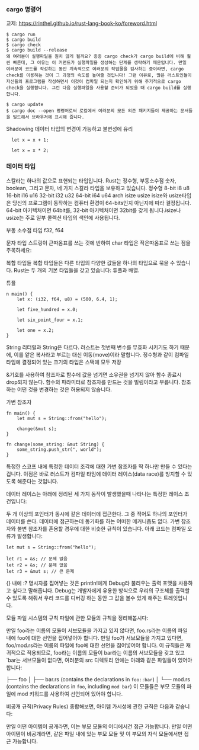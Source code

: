 ### cargo 명령어

교제: https://rinthel.github.io/rust-lang-book-ko/foreword.html

```
$ cargo run
$ cargo build
$ cargo check
$ cargo build --release
왜 여러분이 실행파일을 원치 않게 될까요? 종종 cargo check가 cargo build에 비해 훨씬 빠른데, 그 이유는 이 커맨드가 실행파일을 생성하는 단계를 생략하기 때문입니다. 만일 여러분이 코드를 작성하는 동안 계속적으로 여러분의 작업물을 검사하는 중이라면, cargo check를 이용하는 것이 그 과정의 속도를 높여줄 것입니다! 그런 이유로, 많은 러스트인들이 자신들의 프로그램을 작성하면서 이것이 컴파일 되는지 확인하기 위해 주기적으로 cargo check을 실행합니다. 그런 다음 실행파일을 사용할 준비가 되었을 때 cargo build를 실행합니다.

$ cargo update
$ cargo doc --open 명령어로써 로컬에서 여러분의 모든 의존 패키지들이 제공하는 문서들을 빌드해서 브라우저에 표시해 줍니다.
```

Shadowing
데이터 타입의 변경이 가능하고 불변성에 유리

```
  let x = x + 1;

  let x = x * 2;
```

### 데이터 타입

스칼라는 하나의 값으로 표현되는 타입입니다. Rust는 정수형, 부동소수점 숫자, boolean, 그리고 문자, 네 가지 스칼라 타입을 보유하고 있습니다.
정수형
8-bit i8 u8
16-bit i16 u16
32-bit i32 u32
64-bit i64 u64
arch isize usize
isize와 usize타입은 당신의 프로그램이 동작하는 컴퓨터 환경이 64-bits인지 아닌지에 따라 결정됩니다. 64-bit 아키텍처이면 64bit를, 32-bit 아키텍처이면 32bit를 갖게 됩니다.isize나 usize는 주로 일부 콜렉션 타입의 색인에 사용됩니다.

부동 소수점 타입
f32, f64

문자 타입
스트링이 큰따옴표를 쓰는 것에 반하여 char 타입은 작은따옴표로 쓰는 점을 주목하세요:

복합 타입들
복합 타입들은 다른 타입의 다양한 값들을 하나의 타입으로 묶을 수 있습니다. Rust는 두 개의 기본 타입들을 갖고 있습니다: 튜플과 배열.

튜플

```
n main() {
    let x: (i32, f64, u8) = (500, 6.4, 1);

    let five_hundred = x.0;

    let six_point_four = x.1;

    let one = x.2;
}
```

String 리터럴과 String은 다르다.
러스트는 첫번째 변수를 무효화 시키기도 하기 때문에, 이를 얕은 복사라고 부르는 대신 이동(move)이라 말합니다.
정수형과 같이 컴파일 타임에 결정되어 있는 크기의 타입은 스택에 모두 저장

&기호를 사용하여 참조자로 함수에 값을 넘기면 소유권을 넘기지 않아 함수 종료시 drop되지 않는다.
함수의 파라미터로 참조자를 만드는 것을 빌림이라고 부릅니다.
참조하는 어떤 것을 변경하는 것은 허용되지 않습니다.

가변 참조자

```
fn main() {
    let mut s = String::from("hello");

    change(&mut s);
}

fn change(some_string: &mut String) {
    some_string.push_str(", world");
}
```

특정한 스코프 내에 특정한 데이터 조각에 대한 가변 참조자를 딱 하나만 만들 수 있다는 겁니다.
이점은 바로 러스트가 컴파일 타임에 데이터 레이스(data race)를 방지할 수 있도록 해준다는 것입니다.

데이터 레이스는 아래에 정리된 세 가지 동작이 발생했을때 나타나는 특정한 레이스 조건입니다:

두 개 이상의 포인터가 동시에 같은 데이터에 접근한다.
그 중 적어도 하나의 포인터가 데이터를 쓴다.
데이터에 접근하는데 동기화를 하는 어떠한 메커니즘도 없다.
가변 참조자와 불변 참조자를 혼용할 경우에 대한 비슷한 규칙이 있습니다. 아래 코드는 컴파일 오류가 발생합니다:

```
let mut s = String::from("hello");

let r1 = &s; // 문제 없음
let r2 = &s; // 문제 없음
let r3 = &mut s; // 큰 문제
```

{} 내에 :? 명시자를 집어넣는 것은 println!에게 Debug라 불리우는 출력 포맷을 사용하고 싶다고 말해줍니다. Debug는 개발자에게 유용한 방식으로 우리의 구조체를 출력할 수 있도록 해줘서 우리 코드를 디버깅 하는 동안 그 값을 볼수 있게 해주는 트레잇입니다.

모듈 파일 시스템의 규칙
파일에 관한 모듈의 규칙을 정리해봅시다:

만일 foo라는 이름의 모듈이 서브모듈을 가지고 있지 않다면, foo.rs라는 이름의 파일 내에 foo에 대한 선언을 집어넣어야 합니다.
만일 foo가 서브모듈을 가지고 있다면, foo/mod.rs라는 이름의 파일에 foo에 대한 선언을 집어넣어야 합니다.
이 규칙들은 재귀적으로 적용되므로, foo라는 이름의 모듈이 bar라는 이름의 서브모듈을 갖고 있고 `bar는 서브모듈이 없다면, 여러분의 src 디렉토리 안에는 아래와 같은 파일들이 있어야 합니다:

├── foo
│ ├── bar.rs (contains the declarations in `foo::bar`)
│ └── mod.rs (contains the declarations in `foo`, including `mod bar`)
이 모듈들은 부모 모듈의 파일에 mod 키워드를 사용하여 선언되어 있어야 합니다.

비공개 규칙(Privacy Rules)
종합해보면, 아이템 가시성에 관한 규칙은 다음과 같습니다:

만일 어떤 아이템이 공개라면, 이는 부모 모듈의 어디에서건 접근 가능합니다.
만일 어떤 아이템이 비공개라면, 같은 파일 내에 있는 부모 모듈 및 이 부모의 자식 모듈에서만 접근 가능합니다.
